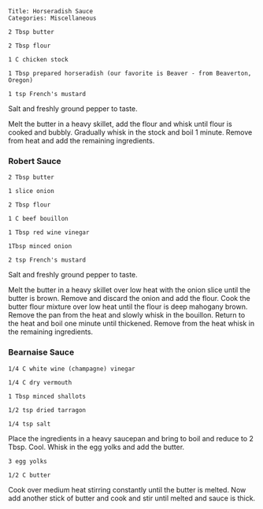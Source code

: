 ~~~ recipe-info
Title: Horseradish Sauce
Categories: Miscellaneous
~~~

~~~ recipe-ingredients
2 Tbsp butter

2 Tbsp flour

1 C chicken stock

1 Tbsp prepared horseradish (our favorite is Beaver - from Beaverton, Oregon)

1 tsp French's mustard
~~~

Salt and freshly ground pepper to taste.

Melt the butter in a heavy skillet, add the flour and whisk until flour is cooked and bubbly.
Gradually whisk in the stock and boil 1 minute. Remove from heat and add the remaining ingredients.


### Robert Sauce

~~~ recipe-ingredients
2 Tbsp butter

1 slice onion

2 Tbsp flour

1 C beef bouillon

1 Tbsp red wine vinegar

1Tbsp minced onion

2 tsp French's mustard
~~~

Salt and freshly ground pepper to taste.

Melt the butter in a heavy skillet over low heat with the onion slice until the butter is brown.
Remove and discard the onion and add the flour. Cook the butter flour mixture over low heat until
the flour is deep mahogany brown. Remove the pan from the heat and slowly whisk in the bouillon.
Return to the heat and boil one minute until thickened. Remove from the heat whisk in the remaining
ingredients.


### Bearnaise Sauce

~~~ recipe-ingredients
1/4 C white wine (champagne) vinegar

1/4 C dry vermouth

1 Tbsp minced shallots

1/2 tsp dried tarragon

1/4 tsp salt
~~~

Place the ingredients in a heavy saucepan and bring to boil and reduce to 2 Tbsp. Cool. Whisk in the
egg yolks and add the butter.

~~~ recipe-ingredients
3 egg yolks

1/2 C butter
~~~

Cook over medium heat stirring constantly until the butter is melted. Now add another stick of
butter and cook and stir until melted and sauce is thick.
